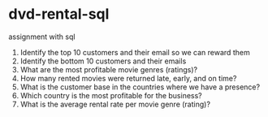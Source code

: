 # dvd-rental-sql

assignment with sql 

1. Identify the top 10 customers and their email so we can reward them
2. Identify the bottom 10 customers and their emails
3. What are the most profitable movie genres (ratings)? 
4. How many rented movies were returned late, early, and on time?
5. What is the customer base in the countries where we have a presence?
6. Which country is the most profitable for the business?
7. What is the average rental rate per movie genre (rating)?
